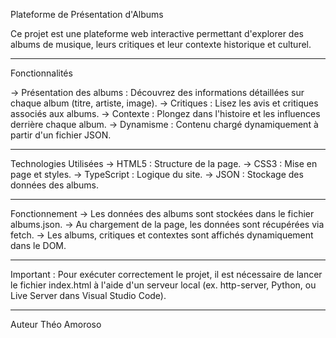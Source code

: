 Plateforme de Présentation d'Albums

Ce projet est une plateforme web interactive permettant d'explorer des albums de musique, leurs critiques et leur contexte historique et culturel.

-----------

Fonctionnalités

-> Présentation des albums : Découvrez des informations détaillées sur chaque album (titre, artiste, image).
-> Critiques : Lisez les avis et critiques associés aux albums.
-> Contexte : Plongez dans l'histoire et les influences derrière chaque album.
-> Dynamisme : Contenu chargé dynamiquement à partir d'un fichier JSON.

-----------

Technologies Utilisées
-> HTML5 : Structure de la page.
-> CSS3 : Mise en page et styles.
-> TypeScript : Logique du site.
-> JSON : Stockage des données des albums.

-----------

Fonctionnement
-> Les données des albums sont stockées dans le fichier albums.json.
-> Au chargement de la page, les données sont récupérées via fetch.
-> Les albums, critiques et contextes sont affichés dynamiquement dans le DOM.

-----------

Important : Pour exécuter correctement le projet, il est nécessaire de lancer le fichier index.html à l'aide d'un serveur local (ex. http-server, Python, ou Live Server dans Visual Studio Code).

-----------

Auteur
Théo Amoroso